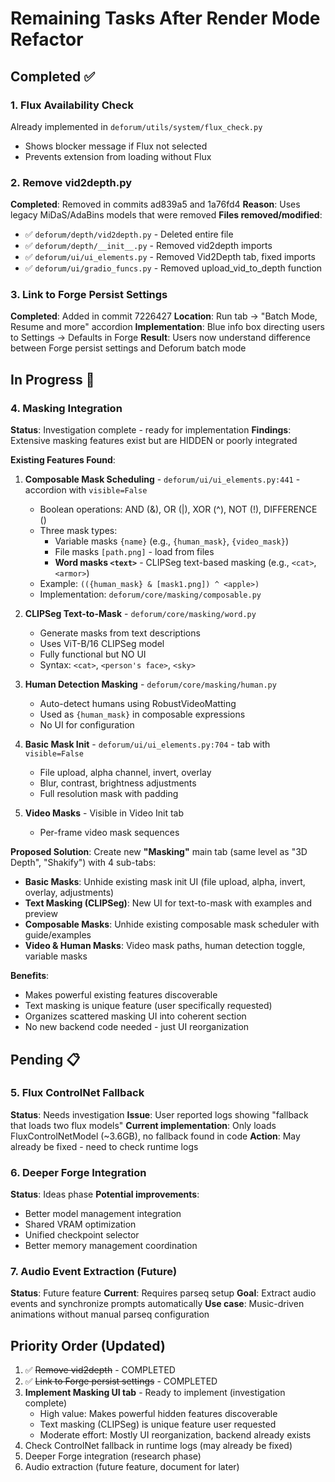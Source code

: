 # Remaining Tasks After Render Mode Refactor

## Completed ✅

### 1. Flux Availability Check
Already implemented in `deforum/utils/system/flux_check.py`
- Shows blocker message if Flux not selected
- Prevents extension from loading without Flux

### 2. Remove vid2depth.py
**Completed**: Removed in commits ad839a5 and 1a76fd4
**Reason**: Uses legacy MiDaS/AdaBins models that were removed
**Files removed/modified**:
- ✅ `deforum/depth/vid2depth.py` - Deleted entire file
- ✅ `deforum/depth/__init__.py` - Removed vid2depth imports
- ✅ `deforum/ui/ui_elements.py` - Removed Vid2Depth tab, fixed imports
- ✅ `deforum/ui/gradio_funcs.py` - Removed upload_vid_to_depth function

### 3. Link to Forge Persist Settings
**Completed**: Added in commit 7226427
**Location**: Run tab → "Batch Mode, Resume and more" accordion
**Implementation**: Blue info box directing users to Settings → Defaults in Forge
**Result**: Users now understand difference between Forge persist settings and Deforum batch mode

## In Progress 🔧

### 4. Masking Integration
**Status**: Investigation complete - ready for implementation
**Findings**: Extensive masking features exist but are HIDDEN or poorly integrated

**Existing Features Found**:
1. **Composable Mask Scheduling** - `deforum/ui/ui_elements.py:441` - accordion with `visible=False`
   - Boolean operations: AND (&), OR (|), XOR (^), NOT (!), DIFFERENCE (\)
   - Three mask types:
     - Variable masks `{name}` (e.g., `{human_mask}`, `{video_mask}`)
     - File masks `[path.png]` - load from files
     - **Word masks `<text>`** - CLIPSeg text-based masking (e.g., `<cat>`, `<armor>`)
   - Example: `(({human_mask} & [mask1.png]) ^ <apple>)`
   - Implementation: `deforum/core/masking/composable.py`

2. **CLIPSeg Text-to-Mask** - `deforum/core/masking/word.py`
   - Generate masks from text descriptions
   - Uses ViT-B/16 CLIPSeg model
   - Fully functional but NO UI
   - Syntax: `<cat>`, `<person's face>`, `<sky>`

3. **Human Detection Masking** - `deforum/core/masking/human.py`
   - Auto-detect humans using RobustVideoMatting
   - Used as `{human_mask}` in composable expressions
   - No UI for configuration

4. **Basic Mask Init** - `deforum/ui/ui_elements.py:704` - tab with `visible=False`
   - File upload, alpha channel, invert, overlay
   - Blur, contrast, brightness adjustments
   - Full resolution mask with padding

5. **Video Masks** - Visible in Video Init tab
   - Per-frame video mask sequences

**Proposed Solution**:
Create new **"Masking"** main tab (same level as "3D Depth", "Shakify") with 4 sub-tabs:
- **Basic Masks**: Unhide existing mask init UI (file upload, alpha, invert, overlay, adjustments)
- **Text Masking (CLIPSeg)**: New UI for text-to-mask with examples and preview
- **Composable Masks**: Unhide existing composable mask scheduler with guide/examples
- **Video & Human Masks**: Video mask paths, human detection toggle, variable masks

**Benefits**:
- Makes powerful existing features discoverable
- Text masking is unique feature (user specifically requested)
- Organizes scattered masking UI into coherent section
- No new backend code needed - just UI reorganization

## Pending 📋

### 5. Flux ControlNet Fallback
**Status**: Needs investigation
**Issue**: User reported logs showing "fallback that loads two flux models"
**Current implementation**: Only loads FluxControlNetModel (~3.6GB), no fallback found in code
**Action**: May already be fixed - need to check runtime logs

### 6. Deeper Forge Integration
**Status**: Ideas phase
**Potential improvements**:
- Better model management integration
- Shared VRAM optimization
- Unified checkpoint selector
- Better memory management coordination

### 7. Audio Event Extraction (Future)
**Status**: Future feature
**Current**: Requires parseq setup
**Goal**: Extract audio events and synchronize prompts automatically
**Use case**: Music-driven animations without manual parseq configuration

## Priority Order (Updated)
1. ✅ ~~Remove vid2depth~~ - COMPLETED
2. ✅ ~~Link to Forge persist settings~~ - COMPLETED
3. **Implement Masking UI tab** - Ready to implement (investigation complete)
   - High value: Makes powerful hidden features discoverable
   - Text masking (CLIPSeg) is unique feature user requested
   - Moderate effort: Mostly UI reorganization, backend already exists
4. Check ControlNet fallback in runtime logs (may already be fixed)
5. Deeper Forge integration (research phase)
6. Audio extraction (future feature, document for later)
